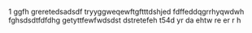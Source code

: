 1
ggfh
greretedsadsdf
tryyggweqewftgftttdshjed
fdffeddqgrrhyqwdwh
fghsdsdtfdfdhg
getyttfewfwdsdst
dstretefeh
t54d
yr
da
ehtw
re
er
r
h
